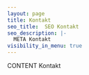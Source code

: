 ```yaml
---
layout: page
title: Kontakt
seo_title:  SEO Kontakt
seo_description: |-
  META Kontakt
visibility_in_menu: true
---
```

CONTENT Kontakt
